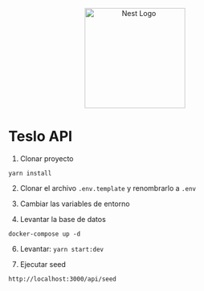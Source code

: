<p align="center">
  <a href="http://nestjs.com/" target="blank"><img src="https://nestjs.com/img/logo-small.svg" width="200" alt="Nest Logo" /></a>
</p>

# Teslo API

1. Clonar proyecto
```
yarn install
```

2. Clonar el archivo ```.env.template``` y renombrarlo a ```.env```

3. Cambiar las variables de entorno

4. Levantar la base de datos
```
docker-compose up -d
```

6. Levantar: ```yarn start:dev```

6. Ejecutar seed 
```
http://localhost:3000/api/seed
```